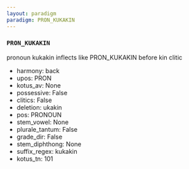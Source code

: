```yaml
---
layout: paradigm
paradigm: PRON_KUKAKIN
---
```

### ` PRON_KUKAKIN `

pronoun kukakin inflects like PRON_KUKAKIN before kin clitic
* harmony: back
* upos: PRON
* kotus_av: None
* possessive: False
* clitics: False
* deletion: ukakin
* pos: PRONOUN
* stem_vowel: None
* plurale_tantum: False
* grade_dir: False
* stem_diphthong: None
* suffix_regex: kukakin
* kotus_tn: 101
